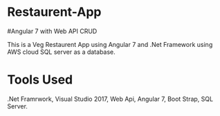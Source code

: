 # Restaurent-App

#Angular 7 with Web API CRUD

This is a Veg Restaurent App using Angular 7 and .Net Framework using AWS cloud SQL server as a database.

# Tools Used
.Net Framrwork, Visual Studio 2017, Web Api, Angular 7, Boot Strap, SQL Server.
